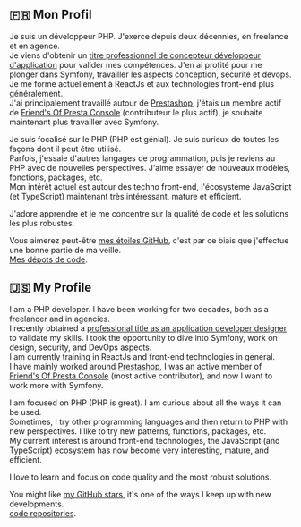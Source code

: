 ## 🇫🇷 Mon Profil

Je suis un développeur PHP. J'exerce depuis deux décennies, en freelance et en agence.  
Je viens d'obtenir un [titre professionnel de concepteur développeur d'application](https://www.francecompetences.fr/recherche/rncp/6255/) pour valider mes compétences. J'en ai profité pour me plonger dans Symfony, travailler les aspects conception, sécurité et devops.  
Je me forme actuellement à ReactJs et aux technologies front-end plus généralement.  
J'ai principalement travaillé autour de [Prestashop](https://github.com/prestashop), j'étais un membre actif de [Friend's Of Presta Console](https://github.com/friends-of-presta/fop_console/) (contributeur le plus actif), je souhaite maintenant plus travailler avec Symfony.

Je suis focalisé sur le PHP (PHP est génial). Je suis curieux de toutes les façons dont il peut être utilisé.  
Parfois, j'essaie d'autres langages de programmation, puis je reviens au PHP avec de nouvelles perspectives. J'aime essayer de nouveaux modèles, fonctions, packages, etc.  
Mon intérêt actuel est autour des techno front-end, l'écosystème JavaScript (et TypeScript) maintenant très intéressant, mature et efficient.

J'adore apprendre et je me concentre sur la qualité de code et les solutions les plus robustes.

Vous aimerez peut-être [mes étoiles GitHub](https://github.com/SebSept?tab=stars), c'est par ce biais que j'effectue une bonne partie de ma veille.  
[Mes dépots de code](https://github.com/SebSept?tab=repositories&q=&type=source&language=&sort=).

## 🇺🇸 My Profile

I am a PHP developer. I have been working for two decades, both as a freelancer and in agencies.  
I recently obtained a [professional title as an application developer designer](https://www.francecompetences.fr/recherche/rncp/6255/) to validate my skills. I took the opportunity to dive into Symfony, work on design, security, and DevOps aspects.  
I am currently training in ReactJs and front-end technologies in general.  
I have mainly worked around [Prestashop](https://github.com/prestashop), I was an active member of [Friend's Of Presta Console](https://github.com/friends-of-presta/fop_console/) (most active contributor), and now I want to work more with Symfony.

I am focused on PHP (PHP is great). I am curious about all the ways it can be used.  
Sometimes, I try other programming languages and then return to PHP with new perspectives. I like to try new patterns, functions, packages, etc.  
My current interest is around front-end technologies, the JavaScript (and TypeScript) ecosystem has now become very interesting, mature, and efficient.

I love to learn and focus on code quality and the most robust solutions.

You might like [my GitHub stars](https://github.com/SebSept?tab=stars), it's one of the ways I keep up with new developments.  
[code repositories](https://github.com/SebSept?tab=repositories&q=&type=source&language=&sort=).
